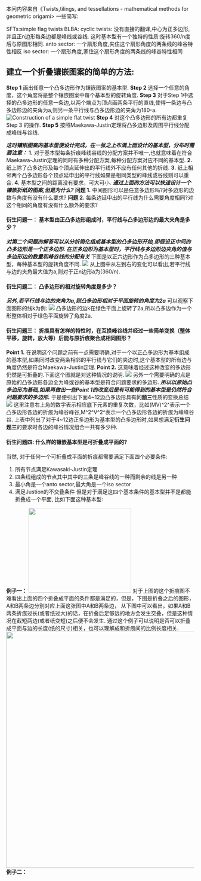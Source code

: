 本问内容来自《Twists,tilings, and tessellations - mathematical methods for geometric origami>
一些简写:

SFTs:simple flag twists
BLBA:
cyclic twists: 没有直接的翻译,中心为正多边形,并且正n边形每条边都是峰线或谷线. 这时基本型有一个独特的性质:旋转360/n度后与原图形相同.
anto sector: 一个扇形角度,夹住这个扇形角度的两条线的峰谷特性相反
iso sector: 一个扇形角度,家住这个扇形角度的两条线的峰谷特性相同

## 建立一个折叠镶嵌图案的简单的方法:
**Step 1** 画出任意一个凸多边形作为镶嵌图案的基本型.
**Step 2** 选择一个任意的角度，这个角度将是整个镶嵌图案中每个基本型的旋转角度.
**Step 3** 对于Step 1中选择的凸多边形的任意一条边,以两个端点为顶点画两条平行的直线,使得一条边与凸多边形边的夹角为a,则另一条平行线与凸多边形边的夹角为180-a.
![Construction of a simple flat twist](./Images/Construction_of_a_simple_flat_twist.jpg)
**Step 4** 对这个凸多边形的所有边都重复Step 3 的操作.
**Step 5** 按照Maekawa-Justin定理将凸多边形及周围平行线分配成峰线与谷线.

***这时镶嵌图案的基本型便设计完成，在一张之上布满上面设计的基本型，分布时需要注意：***
**1.** 对于基本型每条折痕峰线谷线的分配方案并不唯一,也就意味着在符合Maekawa-Justin定理的同时有多种分配方案,每种分配方案对应不同的基本型.
**2.** 纸上除了凸多边形及每个顶点延伸出的平行线外不应有任何其他的折线.
**3.** 纸上相邻两个凸多边形各个顶点延申出的平行线如果是相同类型的峰线或谷线则可以重合.
**4.** 基本型之间的距离没有要求，可大可小.
***通过上面的方法可以快速设计一个镶嵌折纸的图案,但是为什么?***
**问题 1.** 中间图形可以是任意多边形吗?对多边形的边数与角度有没有什么要求?
**问题 2.** 每条边延申出的平行线为什么需要角度相同?对这个相同的角度有没有什么额外的要求?

#### 衍生问题一： 基本型由正凸多边形组成时，平行线与凸多边形边的最大夹角是多少？
***对第二个问题的解答可以从分析简化组成基本型的凸多边形开始,即假设正中间的凸多边形是一个正多边形.
在正多边形为基本型时，平行线与多边形边夹角的值与多边形边的数量和峰谷线的分配有关***
下图是以正六边形作为凸多边形的三种基本型，每种基本型的旋转角度不同.
![](./Images/Screenshot%202024-10-28%20161205.jpg)
从上图中从左到右的变化可以看出,若平行线与边的夹角最大值为a,则对于正n边形a为(360/n).

#### 衍生问题二： 凸多边形的相对旋转角度是多少？
***另外,若平行线与边的夹角为a,则凸多边形相对于平面旋转的角度为2a***
可以观察下面图形的线k为例:
![](./Images/Screenshot%202024-10-28%20161206.jpg)
凸多边形的边k在绿色平面上旋转了2a,所以凸多边作为一个形整体相对于绿色平面旋转了角度2a.

#### 衍生问题三： 折痕具有怎样的特性时，在互换峰谷线并经过一些简单变换（整体平移，旋转，放大等）后能与原折痕聚合成相同图形？
**Point 1.** 在说明这个问题之前有一点需要明确,对于一个以正凸多边形为基本组成的基本型,如果同时改变两条相邻的平行线与它们的夹边时,这个基本型的所有边与角度仍然是符合Maekawa-Justin定理.
**Point 2.** 这意味着经过这种改变的多边形仍然是可折叠的.下面这个图就是对这种情况的说明.
![](./Images/Screenshot%202024-11-01%20054125.jpg)
另外一个需要明确的点是原始的凸多边形各边全为峰或谷的基本型是符合问题要求的多边形.
***所以以原始凸多边形为基础,如果再做出一些Point 1的改变后是有可能得到的基本型是仍然符合问题要求的多边形.***
于是便引出下面4~12边凸多边形具有**问题三**性质的变换总结
![](./Images/Screenshot%202024-11-02%20214411.jpg)
这里注意右上角的数字表示相应底下元素的重复次数，比如(MV)^2^表示一个凸多边形各边的折痕为峰谷峰谷,M^2^V^2^表示一个凸多边形各边的折痕为峰峰谷谷.
上表中列出了对于4~12边正多边形为基本型的凸多边形时,如果想满足**衍生问题三**的要求时各边的峰谷情况组合一共有多少种.

#### 衍生问题四: 什么样的镶嵌基本型是可折叠成平面的?
当然, 对于任何一个可折叠成平面的折痕都需要满足下面四个必要条件:
1. 所有节点满足Kawasaki-Justin定理
2. 四条线组成的节点其中其中的三条是峰谷线的一种而剩余的线是另一种
3. 最小角是一个anto sector,最大角是一个iso sector
4. 满足Justion的不交叠条件
但是对于满足这四个基本条件的基本型并不是都能折叠成一个平面, 比如下面这种基本型:

**例子一：**
<img src="./Images/Temp2.jpg" width="275" height="227" aligh=center/>
对于上图的这个折痕图不难看出上面的四个折叠成平面的条件都是满足的，但是，下图是折叠之后的图形，A和B两条边分别对应上面这张图中A和B两条边，
从下图中可以看出，如果A和B两条折痕过长(或者纸过大)的话，在折叠后足够远的地方会发生交叠，但是这种情况在截短两边(或者纸变短)之后便不会发生.
通过这个例子可以说明是否可以折叠成平面与边的长度(纸的尺寸)相关，也可以理解成和折痕间的比例长度相关.
<img src="./Images/Temp1.jpg" width="552" height="632" align=center/>
**例子二：**




